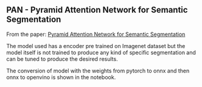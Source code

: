 ## PAN - Pyramid Attention Network for Semantic Segmentation

From the paper: [Pyramid Attention Network for Semantic Segmentation](https://arxiv.org/abs/1805.10180)

The model used has a encoder pre trained on Imagenet dataset but the model itself is not trained to produce any kind of specific segmentation and can be tuned to produce the desired results. 

The conversion of model with the weights from pytorch to onnx and then onnx to openvino is shown in the notebook. 
